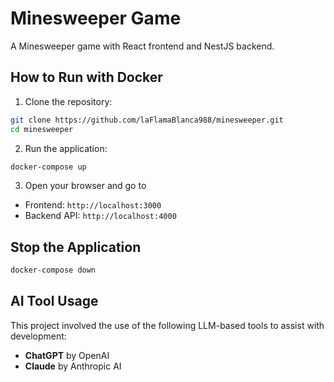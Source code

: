 # Minesweeper Game

A Minesweeper game with React frontend and NestJS backend.

## How to Run with Docker

1. Clone the repository:

```bash
git clone https://github.com/laFlamaBlanca988/minesweeper.git
cd minesweeper
```

2. Run the application:

```bash
docker-compose up
```

3. Open your browser and go to

- Frontend: `http://localhost:3000`
- Backend API: `http://localhost:4000`

## Stop the Application

```bash
docker-compose down
```

## AI Tool Usage

This project involved the use of the following LLM-based tools to assist with development:

- **ChatGPT** by OpenAI  
- **Claude** by Anthropic AI
